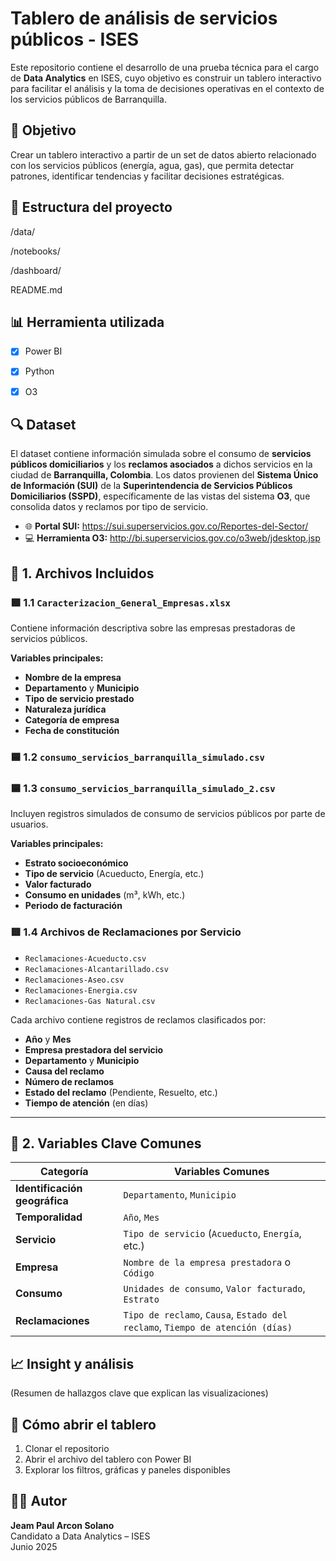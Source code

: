 # Tablero de análisis de servicios públicos - ISES

Este repositorio contiene el desarrollo de una prueba técnica para el cargo de **Data Analytics** en ISES, cuyo objetivo es construir un tablero interactivo para facilitar el análisis y la toma de decisiones operativas en el contexto de los servicios públicos de Barranquilla.

## 📌 Objetivo

Crear un tablero interactivo a partir de un set de datos abierto relacionado con los servicios públicos (energía, agua, gas), que permita detectar patrones, identificar tendencias y facilitar decisiones estratégicas.

## 📂 Estructura del proyecto

/data/ 

/notebooks/ 

/dashboard/ 

README.md 


## 📊 Herramienta utilizada

- [x] Power BI
- [x] Python
- [x] O3


## 🔍 Dataset

El dataset contiene información simulada sobre el consumo de **servicios públicos domiciliarios** y los **reclamos asociados** a dichos servicios en la ciudad de **Barranquilla, Colombia**. Los datos provienen del **Sistema Único de Información (SUI)** de la **Superintendencia de Servicios Públicos Domiciliarios (SSPD)**, específicamente de las vistas del sistema **O3**, que consolida datos y reclamos por tipo de servicio.

- 🌐 **Portal SUI:** https://sui.superservicios.gov.co/Reportes-del-Sector/
- 💻 **Herramienta O3:** http://bi.superservicios.gov.co/o3web/jdesktop.jsp


## 📁 1. Archivos Incluidos

### 🟩 1.1 `Caracterizacion_General_Empresas.xlsx`

Contiene información descriptiva sobre las empresas prestadoras de servicios públicos.

**Variables principales:**

- **Nombre de la empresa**
- **Departamento** y **Municipio**
- **Tipo de servicio prestado**
- **Naturaleza jurídica**
- **Categoría de empresa**
- **Fecha de constitución**


### 🟦 1.2 `consumo_servicios_barranquilla_simulado.csv`  
### 🟦 1.3 `consumo_servicios_barranquilla_simulado_2.csv`

Incluyen registros simulados de consumo de servicios públicos por parte de usuarios.

**Variables principales:**

- **Estrato socioeconómico**
- **Tipo de servicio** (Acueducto, Energía, etc.)
- **Valor facturado**
- **Consumo en unidades** (m³, kWh, etc.)
- **Periodo de facturación**


### 🟥 1.4 Archivos de Reclamaciones por Servicio

- `Reclamaciones-Acueducto.csv`
- `Reclamaciones-Alcantarillado.csv`
- `Reclamaciones-Aseo.csv`
- `Reclamaciones-Energia.csv`
- `Reclamaciones-Gas Natural.csv`

Cada archivo contiene registros de reclamos clasificados por:

- **Año** y **Mes**
- **Empresa prestadora del servicio**
- **Departamento** y **Municipio**
- **Causa del reclamo**
- **Número de reclamos**
- **Estado del reclamo** (Pendiente, Resuelto, etc.)
- **Tiempo de atención** (en días)

---

## 🧩 2. Variables Clave Comunes

| **Categoría**                | **Variables Comunes**                                                                 |
|-----------------------------|----------------------------------------------------------------------------------------|
| **Identificación geográfica** | `Departamento`, `Municipio`                                                           |
| **Temporalidad**             | `Año`, `Mes`                                                                          |
| **Servicio**                 | `Tipo de servicio` (`Acueducto`, `Energía`, etc.)                                    |
| **Empresa**                  | `Nombre de la empresa prestadora` o `Código`                                          |
| **Consumo**                  | `Unidades de consumo`, `Valor facturado`, `Estrato`                                  |
| **Reclamaciones**            | `Tipo de reclamo`, `Causa`, `Estado del reclamo`, `Tiempo de atención (días)`        |


## 📈 Insight y análisis

(Resumen de hallazgos clave que explican las visualizaciones)

## 🚀 Cómo abrir el tablero

1. Clonar el repositorio
2. Abrir el archivo del tablero con Power BI
3. Explorar los filtros, gráficas y paneles disponibles

## 🧑‍💼 Autor

**Jeam Paul Arcon Solano**  
Candidato a Data Analytics – ISES  
Junio 2025
